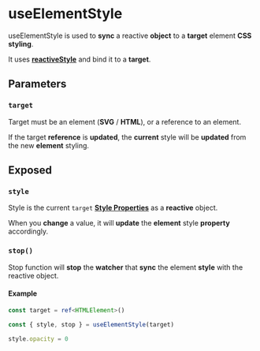 # useElementStyle

useElementStyle is used to **sync** a reactive **object** to a **target** element **CSS styling**.

It uses [**reactiveStyle**](https://github.com/vueuse/motion/blob/main/src/reactiveStyle.ts) and bind it to a **target**.

## Parameters

### `target`

Target must be an element (**SVG** / **HTML**), or a reference to an element.

If the target **reference** is **updated**, the **current** style will be **updated** from the new **element** styling.

## Exposed

### `style`

Style is the current `target` [**Style Properties**](/motion-properties#style-properties) as a **reactive** object.

When you **change** a value, it will **update** the **element** style **property** accordingly.

### `stop()`

Stop function will **stop** the **watcher** that **sync** the element **style** with the reactive object.

#### Example

```typescript
const target = ref<HTMLElement>()

const { style, stop } = useElementStyle(target)

style.opacity = 0
```
